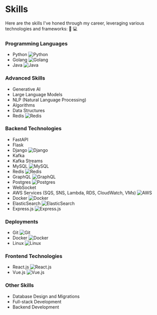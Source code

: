 # <b>Skills</b>

Here are the skills I've honed through my career, leveraging various technologies and frameworks: 🚀 💻

### <b>Programming Languages</b>
- Python ![Python](https://img.icons8.com/color/24/000000/python.png)
- Golang ![Golang](https://img.icons8.com/color/24/000000/golang.png)
- Java ![Java](https://img.icons8.com/color/24/000000/java-coffee-cup-logo.png)

### <b>Advanced Skills</b>
- Generative AI
- Large Language Models
- NLP (Natural Language Processing)
- Algorithms
- Data Structures
- Redis ![Redis](https://img.icons8.com/color/24/000000/redis.png)

### <b>Backend Technologies</b>
- FastAPI
- Flask 
- Django ![Django](https://img.icons8.com/color/24/000000/django.png)
- Kafka 
- Kafka Streams
- MySQL ![MySQL](https://img.icons8.com/office/16/000000/mysql.png)
- Redis ![Redis](https://img.icons8.com/color/24/000000/redis.png)
- GraphQL ![GraphQL](https://img.icons8.com/color/24/000000/graphql.png)
- Postgres ![Postgres](https://img.icons8.com/color/24/000000/postgreesql.png)
- WebSocket
- AWS Services (SQS, SNS, Lambda, RDS, CloudWatch, VMs) ![AWS](https://img.icons8.com/color/24/000000/amazon-web-services.png)
- Docker ![Docker](https://img.icons8.com/color/24/000000/docker.png)
- ElasticSearch ![ElasticSearch](https://img.icons8.com/color/24/000000/elasticsearch.png)
- Express.js ![Express.js](https://img.icons8.com/color/24/000000/nodejs.png)

### <b>Deployments</b>
- Git ![Git](https://img.icons8.com/color/24/000000/git.png)
- Docker ![Docker](https://img.icons8.com/color/24/000000/docker.png)
- Linux ![Linux](https://img.icons8.com/color/24/000000/linux.png)

### <b>Frontend Technologies</b>
- React.js ![React.js](https://img.icons8.com/ultraviolet/24/000000/react.png)
- Vue.js ![Vue.js](https://img.icons8.com/color/24/000000/vue-js.png)

### <b>Other Skills</b>
- Database Design and Migrations
- Full-stack Development
- Backend Development

